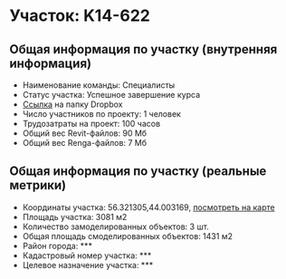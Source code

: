 # Участок: K14-622
## Общая информация по участку (внутренняя информация)
+ Наименование команды: Специалисты
+ Статус участка: Успешное завершение курса
+ [Ссылка](https://www.dropbox.com/sh/wvvgv1nw1iqred9/AABciCLUGtKmwHu-yht6NAQ4a/K14_622?dl=0) на папку Dropbox
+ Число участников по проекту: 1 человек
+ Трудозатраты на проект: 100 часов
+ Общий вес Revit-файлов: 90 Мб
+ Общий вес Renga-файлов: 7 Мб
## Общая информация по участку (реальные метрики)
+ Координаты участка: 56.321305,44.003169, [посмотреть на карте](yandex.ru/maps/47/nizhny-novgorod/?ll=56.321305%2C44.003169&z=19)
+ Площадь участка: 3081 м2
+ Количество замоделированных объектов: 3 шт.
+ Общая площадь смоделированных объектов: 1431 м2
+ Район города: *** 
+ Кадастровый номер участка: *** 
+ Целевое назначение участка: *** 
